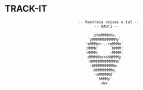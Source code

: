 #                      TRACK-IT
                                     -- Rastreia coisas e tal --
                                            -- UAU!1 --

                                           .ohmMMMmho.       
                                         `yMMMMMNMMMMMy`     
                                        `mMMMm+-.-+mMMMm`    
                                        :MMMN`     `NMMM:    
                                        -MMMM:     :MMMM-    
                                         dMMMNho+ohNMMMy     
                                         -NMMMMMMMMMMMm`     
                                          :NMMMMMMMMMm.      
                                           :NMMMMMMMm.       
                                            -mMMMMMd`        
                                             `hMMMy`         
                                               +N+ 
        
